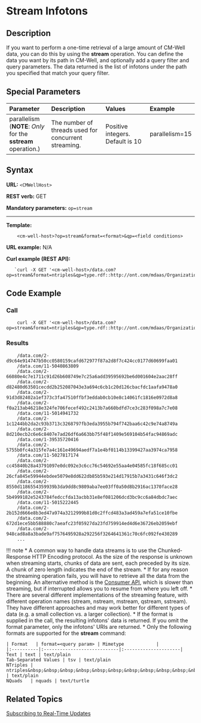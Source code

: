 # Stream Infotons

## Description

If you want to perform a one-time retrieval of a large amount of CM-Well data, you can do this by using the **stream** operation. You can define the data you want by its path in CM-Well, and optionally add a query filter and query parameters. The data returned is the list of infotons under the path you specified that match your query filter.

## Special Parameters

Parameter | Description&nbsp;&nbsp;&nbsp;&nbsp;&nbsp;&nbsp; |  Values&nbsp;&nbsp;&nbsp;&nbsp;&nbsp;&nbsp;&nbsp;&nbsp;&nbsp;&nbsp; | Example
:----------|:-------------|:--------|:--------
parallelism (**NOTE**: *Only* for the **sstream** operation.)| The number of threads used for concurrent streaming. | Positive integers. Default is 10 | parallelism=15

## Syntax

**URL:** ```<CMWellHost>```

**REST verb:** GET

**Mandatory parameters:** ```op=stream```

----------

**Template:**

```
    <cm-well-host>?op=stream&format=<format>&qp=<field conditions>
```

**URL example:** N/A

**Curl example (REST API):**

```
   `curl -X GET '<cm-well-host>/data.com?op=stream&format=ntriples&qp=type.rdf::http://ont.com/mdaas/Organization'`
```

## Code Example

### Call

```
    curl -X GET '<cm-well-host>/data.com?op=stream&format=ntriples&qp=type.rdf::http://ont.com/mdaas/Organization'
```

### Results

```
    /data.com/2-d9c64e914747b50cc0580159cafd672977f87a2d8f7c424cc0177d60699faa01
    /data.com/11-5040863809
    /data.com/2-66080e4c7e1711c91d26b608749e7c25a6add39595692be6d001604e2aac28ff
    /data.com/2-d82480d63501cecdd2b252087043e3a694c6cb1c20d126cbacfdc1aafa9478a0
    /data.com/2-91d3d82402a1ef373c3fa47510ffbf3eddab0cb10e8c14061fc1816e0972d8a8
    /data.com/2-f0a213ab46218e324fe706fecef492c2413b7a660bdfd7ce3c283f098a7c7e08
    /data.com/11-5014941732
    /data.com/2-1c1244bb2da2c93b3713c3268797fb3eda3955b794f742baa6c42c9e74a8749a
    /data.com/2-8d210ecb2c6e6c8407e7ad26df6a663bb75f48f1409e569104b54fac94869adc
    /data.com/1-39535720416
    /data.com/2-5755b0fc4a315fe7a4c161e49694aedf7a1e4bf0114b13399427aa3974ca7958
    /data.com/11-5027817174
    /data.com/2-cc45840b28a43791097e0dc092e3c6cc76c54692e55aa4e04585fc18f685cc01
    /data.com/2-26cfa845e59944ebdee5079e8dd622db85b593e214d17915b7a3431c646f3dc2
    /data.com/2-8550d1186554359939b3da9dd8c9809aba7ee03ff0a50d8b2916ac1370face28
    /data.com/2-5b4999182e5243784fedccfda13acbb31e8ef081206dcd3bc9cc6a84dbdc7aec
    /data.com/11-5015222445
    /data.com/2-2b152d666e8b3ed47a974a3212999b81d0c2ffcd483a3ad459a7efa51ce10fbe
    /data.com/2-672d1ece5bb588880c7aeafc23f05927da23fd759914ed4d6e36726eb2059ebf
    /data.com/2-948cad8a8a3bade9af7576495928a292256f3264641361c70c6fc092fe430289
    ...
```

!!! note
	* A common way to handle data streams is to use the Chunked-Response HTTP Encoding protocol. As the size of the response is unknown when streaming starts, chunks of data are sent, each preceded by its size. A chunk of zero length indicates the end of the stream.
	* If for any reason the streaming operation fails, you will have to retrieve all the data from the beginning. An alternative method is the [Consumer API](API.Stream.CreateConsumer.md), which is slower than streaming, but if interrupted allows you to resume from where you left off.
	* There are several different implementations of the streaming feature, with different operation names (stream, nstream, mstream, qstream, sstream). They have different approaches and may work better for different types of data (e.g. a small collection vs. a larger collection). 
	* If the format is supplied in the call, the resulting infotons' data is returned. If you omit the format parameter, only the infotons' URIs are returned.
	* Only the following formats are supported for the **stream** command:
	
	| Format   | format=<query param> | Mimetype            |
	|:----------|:----------------------------|:---------------------|
	Text | text | text/plain 
	Tab-Separated Values | tsv | text/plain 
	NTriples |  ntriples&nbsp;&nbsp;&nbsp;&nbsp;&nbsp;&nbsp;&nbsp;&nbsp;&nbsp;&nbsp;&nbsp;&nbsp;&nbsp; | text/plain
	NQuads   | nquads | text/turtle

## Related Topics

[Subscribing to Real-Time Updates](../../DeveloperGuide/DevGuide.SubscribingToReal-TimeUpdates.md)


